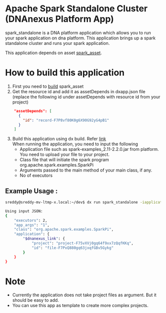 <!-- dx-header -->
# Apache Spark Standalone Cluster (DNAnexus Platform App)

spark_standalone is a DNA platform application which allows you to run your spark application on dna platform.
This application brings up a spark standalone cluster and runs your spark application.

This application depends on asset [spark_asset](https://github.com/sushanthdn/dna-apps/tree/master/spark_asset).

# How to build this application 
1. First you need to [build](https://github.com/sushanthdn/dna-apps/tree/master/spark_asset) spark_asset 
2. Get the resource id and add it as assetDepends in dxapp.json file (replace the following id under assetDepends with resource id from your project)
```json
    "assetDepends": [
      {
        "id": "record-F7P8vf80K0g6X90G92yG4pB1"
      }
    ]
```
3. Build this application using dx build. Refer [link](https://wiki.dnanexus.com/Developer-Tutorials/Advanced-App-Tutorial?q=inputSpec)     
   When running the application, you need to input the following
   * Application file such as spark-examples_2.11-2.2.0.jar from platform. You need to upload your file to your project.
   * Class file that will initiate the spark program org.apache.spark.examples.SparkPi
   * Arguments passed to the main method of your main class, if any. 
   * No of executors

## Example Usage : 
```bash
sreddy@sreddy-mv-ltmp-x.local:~/dev$ dx run spark_standalone -iapplication=SparkExample/spark-examples_2.11-2.2.0.jar -iexecutors=2 -iapp_args=1 -iclass=org.apache.spark.examples.SparkPi  -y

Using input JSON:
{
    "executors": 2, 
    "app_args": "1", 
    "class": "org.apache.spark.examples.SparkPi", 
    "application": {
        "$dnanexus_link": {
            "project": "project-F75vXVj0gq64f9xx7zQqfKKq", 
            "id": "file-F7PxQ880gq63jxqfGBv5Gykg"
        }
    }
}
```
# Note 
* Currently the application does not take project files as argument. But it should be easy to add. 
* You can use this app as template to create more complex projects.
